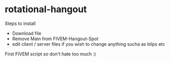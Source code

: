 # rotational-hangout


Steps to install

- Download file
- Remove Main from FIVEM-Hangout-Spot
- edit client / server files if you wish to change anything sucha as blips etc


First FIVEM script so don't hate too much :)
